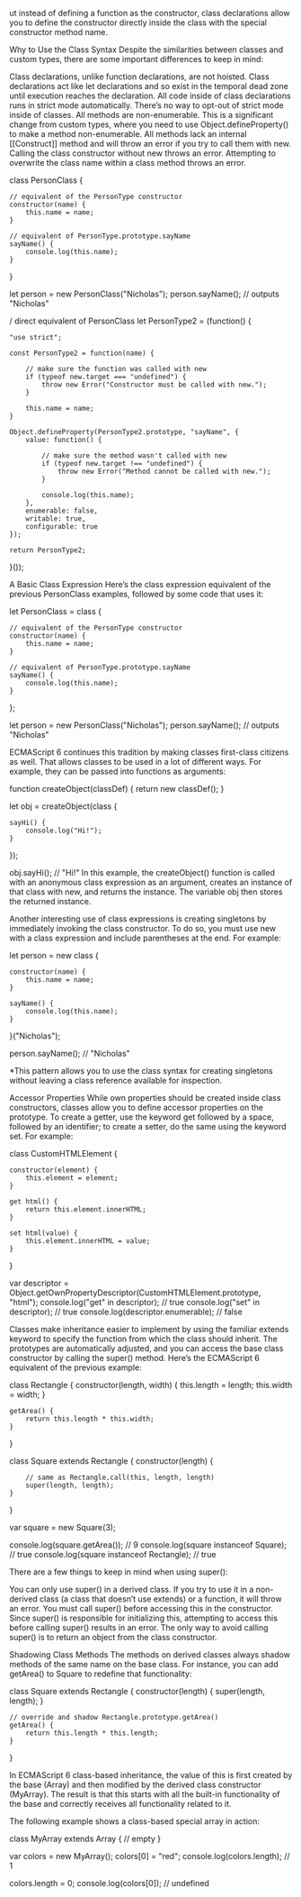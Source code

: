 ut instead of defining a function as the constructor, class declarations allow you to define the constructor directly inside the class with the special constructor method name.

Why to Use the Class Syntax
Despite the similarities between classes and custom types, there are some important differences to keep in mind:

Class declarations, unlike function declarations, are not hoisted. Class declarations act like let declarations and so exist in the temporal dead zone until execution reaches the declaration.
All code inside of class declarations runs in strict mode automatically. There’s no way to opt-out of strict mode inside of classes.
All methods are non-enumerable. This is a significant change from custom types, where you need to use Object.defineProperty() to make a method non-enumerable.
All methods lack an internal [[Construct]] method and will throw an error if you try to call them with new.
Calling the class constructor without new throws an error.
Attempting to overwrite the class name within a class method throws an error.

class PersonClass {

    // equivalent of the PersonType constructor
    constructor(name) {
        this.name = name;
    }

    // equivalent of PersonType.prototype.sayName
    sayName() {
        console.log(this.name);
    }
}

let person = new PersonClass("Nicholas");
person.sayName();   // outputs "Nicholas"

/ direct equivalent of PersonClass
let PersonType2 = (function() {

    "use strict";

    const PersonType2 = function(name) {

        // make sure the function was called with new
        if (typeof new.target === "undefined") {
            throw new Error("Constructor must be called with new.");
        }

        this.name = name;
    }

    Object.defineProperty(PersonType2.prototype, "sayName", {
        value: function() {

            // make sure the method wasn't called with new
            if (typeof new.target !== "undefined") {
                throw new Error("Method cannot be called with new.");
            }

            console.log(this.name);
        },
        enumerable: false,
        writable: true,
        configurable: true
    });

    return PersonType2;
}());

A Basic Class Expression
Here’s the class expression equivalent of the previous PersonClass examples, followed by some code that uses it:

let PersonClass = class {

    // equivalent of the PersonType constructor
    constructor(name) {
        this.name = name;
    }

    // equivalent of PersonType.prototype.sayName
    sayName() {
        console.log(this.name);
    }
};

let person = new PersonClass("Nicholas");
person.sayName();   // outputs "Nicholas"

ECMAScript 6 continues this tradition by making classes first-class citizens as well. That allows classes to be used in a lot of different ways. For example, they can be passed into functions as arguments:

function createObject(classDef) {
    return new classDef();
}

let obj = createObject(class {

    sayHi() {
        console.log("Hi!");
    }
});

obj.sayHi();        // "Hi!"
In this example, the createObject() function is called with an anonymous class expression as an argument, creates an instance of that class with new, and returns the instance. The variable obj then stores the returned instance.

Another interesting use of class expressions is creating singletons by immediately invoking the class constructor. To do so, you must use new with a class expression and include parentheses at the end. For example:

let person = new class {

    constructor(name) {
        this.name = name;
    }

    sayName() {
        console.log(this.name);
    }

}("Nicholas");

person.sayName();       // "Nicholas"

*This pattern allows you to use the class syntax for creating singletons without leaving a class reference available for inspection.

Accessor Properties
While own properties should be created inside class constructors, classes allow you to define accessor properties on the prototype. To create a getter, use the keyword get followed by a space, followed by an identifier; to create a setter, do the same using the keyword set. For example:

class CustomHTMLElement {

    constructor(element) {
        this.element = element;
    }

    get html() {
        return this.element.innerHTML;
    }

    set html(value) {
        this.element.innerHTML = value;
    }
}

var descriptor = Object.getOwnPropertyDescriptor(CustomHTMLElement.prototype,\
 "html");
console.log("get" in descriptor);   // true
console.log("set" in descriptor);   // true
console.log(descriptor.enumerable); // false


Classes make inheritance easier to implement by using the familiar extends keyword to specify the function from which the class should inherit. The prototypes are automatically adjusted, and you can access the base class constructor by calling the super() method. Here’s the ECMAScript 6 equivalent of the previous example:

class Rectangle {
    constructor(length, width) {
        this.length = length;
        this.width = width;
    }

    getArea() {
        return this.length * this.width;
    }
}

class Square extends Rectangle {
    constructor(length) {

        // same as Rectangle.call(this, length, length)
        super(length, length);
    }
}

var square = new Square(3);

console.log(square.getArea());              // 9
console.log(square instanceof Square);      // true
console.log(square instanceof Rectangle);   // true

There are a few things to keep in mind when using super():

You can only use super() in a derived class. If you try to use it in a non-derived class (a class that doesn’t use extends) or a function, it will throw an error.
You must call super() before accessing this in the constructor. Since super() is responsible for initializing this, attempting to access this before calling super() results in an error.
The only way to avoid calling super() is to return an object from the class constructor.

Shadowing Class Methods
The methods on derived classes always shadow methods of the same name on the base class. For instance, you can add getArea() to Square to redefine that functionality:

class Square extends Rectangle {
    constructor(length) {
        super(length, length);
    }

    // override and shadow Rectangle.prototype.getArea()
    getArea() {
        return this.length * this.length;
    }
}


In ECMAScript 6 class-based inheritance, the value of this is first created by the base (Array) and then modified by the derived class constructor (MyArray). The result is that this starts with all the built-in functionality of the base and correctly receives all functionality related to it.

The following example shows a class-based special array in action:

class MyArray extends Array {
    // empty
}

var colors = new MyArray();
colors[0] = "red";
console.log(colors.length);         // 1

colors.length = 0;
console.log(colors[0]);             // undefined